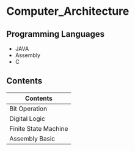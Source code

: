# Computer_Architecture

## Programming Languages
* JAVA
* Assembly
* C

## Contents
|Contents|
|--------|
|Bit Operation|
|Digital Logic|
|Finite State Machine|
|Assembly Basic|
